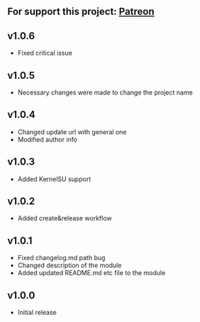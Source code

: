 For support this project: [Patreon](https://avalibeyaz.com/patreon)  
--------------  
## v1.0.6    
- Fixed critical issue
  
## v1.0.5  
- Necessary changes were made to change the project name  
  
## v1.0.4  
- Changed update url with general one
- Modified author info  
  
## v1.0.3  
- Added KernelSU support  
    
## v1.0.2  
- Added create&release workflow
  
## v1.0.1  
- Fixed changelog.md path bug  
- Changed description of the module  
- Added updated README.md etc file to the module  
  
## v1.0.0  
- Initial release  
